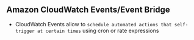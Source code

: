 ## Amazon CloudWatch Events/Event Bridge

- CloudWatch Events allow to `schedule automated actions that self-trigger at certain times` using cron or rate expressions
